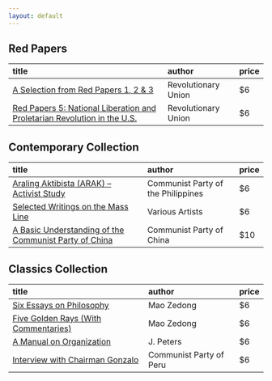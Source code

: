 ```yaml
---
layout: default
---
```


## Red Papers

| title | author | price |
|:------|:-------|:------|
| [A Selection from Red Papers 1, 2 & 3](https://www.lulu.com/shop/revolutionary-union/a-selection-from-red-papers-1-2-3/paperback/product-gjnzw9d.html) | Revolutionary Union | $6 |
| [Red Papers 5: National Liberation and Proletarian Revolution in the U.S.](https://www.lulu.com/shop/revolutionary-union/red-papers-5-national-liberation-and-proletarian-revolution-in-the-us/paperback/product-655jk8n.html) | Revolutionary Union | $6 |

## Contemporary Collection

| title | author | price |
|:------|:-------|:------|
| [Araling Aktibista (ARAK) – Activist Study](https://www.lulu.com/shop/communist-party-of-the-philippines/araling-aktibista-arak-activist-study/paperback/product-rmdw88w.html) | Communist Party of the Philippines | $6 |
| [Selected Writings on the Mass Line](https://www.lulu.com/shop/condemned-2-win-publications/selected-writings-on-the-mass-line/paperback/product-nvvme8n.html) | Various Artists | $6 |
| [A Basic Understanding of the Communist Party of China](https://www.lulu.com/shop/communist-party-of-china/a-basic-understanding-of-the-communist-party-of-china/paperback/product-kvnwq77.html) | Communist Party of China | $10 |

## Classics Collection

| title | author | price |
|:------|:-------|:------|
| [Six Essays on Philosophy](https://www.lulu.com/shop/mao-zedong/six-essays-on-philosophy/paperback/product-m222wnd.html) | Mao Zedong | $6 |
| [Five Golden Rays (With Commentaries)](https://www.lulu.com/shop/mao-zedong/five-golden-rays-with-commentaries/paperback/product-955qw6r.html) | Mao Zedong | $6 |
| [A Manual on Organization](https://www.lulu.com/shop/j-peters/a-manual-on-organization/paperback/product-m22qy8n.html) | J. Peters | $6 |
| [Interview with Chairman Gonzalo](https://www.lulu.com/shop/chairman-gonzalo/interview-with-chairman-gonzalo/paperback/product-577e24m.html) | Communist Party of Peru | $6 |